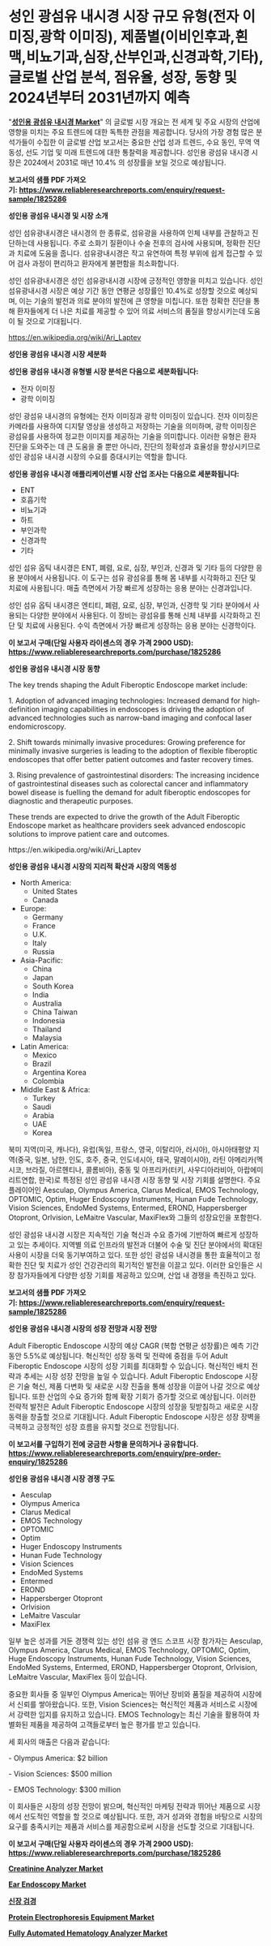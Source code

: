 <p><h1>성인 광섬유 내시경 시장 규모 유형(전자 이미징,광학 이미징), 제품별(이비인후과,흰맥,비뇨기과,심장,산부인과,신경과학,기타), 글로벌 산업 분석, 점유율, 성장, 동향 및 2024년부터 2031년까지 예측</h1></p><p>"<strong><a href="https://www.reliableresearchreports.com/adult-fiberoptic-endoscope-r1825286">성인용 광섬유 내시경 Market</a></strong>" 의 글로벌 시장 개요는 전 세계 및 주요 시장의 산업에 영향을 미치는 주요 트렌드에 대한 독특한 관점을 제공합니다. 당사의 가장 경험 많은 분석가들이 수집한 이 글로벌 산업 보고서는 중요한 산업 성과 트렌드, 수요 동인, 무역 역동성, 선도 기업 및 미래 트렌드에 대한 통찰력을 제공합니다. 성인용 광섬유 내시경 시장은 2024에서 2031로 매년 10.4% 의 성장률을 보일 것으로 예상됩니다.</p>
<p><strong>보고서의 샘플 PDF 가져오기:&nbsp;<a href="https://www.reliableresearchreports.com/enquiry/request-sample/1825286">https://www.reliableresearchreports.com/enquiry/request-sample/1825286</a></strong></p>
<p><strong>성인용 광섬유 내시경 및 시장 소개</strong></p>
<p><p>성인 섬유광내시경은 내시경의 한 종류로, 섬유광을 사용하여 인체 내부를 관찰하고 진단하는데 사용됩니다. 주로 소화기 질환이나 수술 전후의 검사에 사용되며, 정확한 진단과 치료에 도움을 줍니다. 섬유광내시경은 작고 유연하여 특정 부위에 쉽게 접근할 수 있어 검사 과정이 편리하고 환자에게 불편함을 최소화합니다.</p><p>성인 섬유광내시경은 성인 섬유광내시경 시장에 긍정적인 영향을 미치고 있습니다. 성인 섬유광내시경 시장은 예상 기간 동안 연평균 성장률인 10.4%로 성장할 것으로 예상되며, 이는 기술의 발전과 의료 분야의 발전에 큰 영향을 미칩니다. 또한 정확한 진단을 통해 환자들에게 더 나은 치료를 제공할 수 있어 의료 서비스의 품질을 향상시키는데 도움이 될 것으로 기대됩니다.</p></p>
<p><a href="https://en.wikipedia.org/wiki/Ari_Laptev">https://en.wikipedia.org/wiki/Ari_Laptev</a></p>
<p><strong>성인용 광섬유 내시경 시장 세분화</strong></p>
<p><strong>성인용 광섬유 내시경 유형별 시장 분석은 다음으로 세분화됩니다:</strong></p>
<p><ul><li>전자 이미징</li><li>광학 이미징</li></ul></p>
<p><p>성인 광섬유 내시경의 유형에는 전자 이미징과 광학 이미징이 있습니다. 전자 이미징은 카메라를 사용하여 디지턀 영상을 생성하고 저장하는 기술을 의미하며, 광학 이미징은 광섬유를 사용하여 정교한 이미지를 제공하는 기술을 의미합니다. 이러한 유형은 환자 진단을 도와주는 데 큰 도움을 줄 뿐만 아니라, 진단의 정확성과 효율성을 향상시키므로 성인 광섬유 내시경 시장의 수요를 증대시키는 역할을 합니다.</p></p>
<p><strong>성인용 광섬유 내시경 애플리케이션별 시장 산업 조사는 다음으로 세분화됩니다:</strong></p>
<p><ul><li>ENT</li><li>호흡기학</li><li>비뇨기과</li><li>하트</li><li>부인과학</li><li>신경과학</li><li>기타</li></ul></p>
<p><p>성인 섬유 옵틱 내시경은 ENT, 폐렴, 요로, 심장, 부인과, 신경과 및 기타 등의 다양한 응용 분야에서 사용됩니다. 이 도구는 섬유 광섬유를 통해 몸 내부를 시각화하고 진단 및 치료에 사용됩니다. 매출 측면에서 가장 빠르게 성장하는 응용 분야는 신경과입니다.</p><p>성인 섬유 옵틱 내시경은 엔티티, 폐렴, 요로, 심장, 부인과, 신경학 및 기타 분야에서 사용되는 다양한 분야에서 사용된다. 이 장비는 광섬유를 통해 신체 내부를 시각화하고 진단 및 치료에 사용된다. 수익 측면에서 가장 빠르게 성장하는 응용 분야는 신경학이다.</p></p>
<p><strong>이 보고서 구매(단일 사용자 라이센스의 경우 가격 2900 USD): <a href="https://www.reliableresearchreports.com/purchase/1825286">https://www.reliableresearchreports.com/purchase/1825286</a></strong></p>
<p><strong>성인용 광섬유 내시경 시장 동향</strong></p>
<p><p>The key trends shaping the Adult Fiberoptic Endoscope market include:</p><p>1. Adoption of advanced imaging technologies: Increased demand for high-definition imaging capabilities in endoscopes is driving the adoption of advanced technologies such as narrow-band imaging and confocal laser endomicroscopy.</p><p>2. Shift towards minimally invasive procedures: Growing preference for minimally invasive surgeries is leading to the adoption of flexible fiberoptic endoscopes that offer better patient outcomes and faster recovery times.</p><p>3. Rising prevalence of gastrointestinal disorders: The increasing incidence of gastrointestinal diseases such as colorectal cancer and inflammatory bowel disease is fuelling the demand for adult fiberoptic endoscopes for diagnostic and therapeutic purposes.</p><p>These trends are expected to drive the growth of the Adult Fiberoptic Endoscope market as healthcare providers seek advanced endoscopic solutions to improve patient care and outcomes.</p></p>
<p>https://en.wikipedia.org/wiki/Ari_Laptev</p>
<p><strong>성인용 광섬유 내시경 시장의 지리적 확산과 시장의 역동성</strong></p>
<p><ul>
    <li>
        North America:
        <ul>
            <li>United States</li>
            <li>Canada</li>
        </ul>
    </li>
    <li>
        Europe:
        <ul>
            <li>Germany</li>
            <li>France</li>
            <li>U.K.</li>
            <li>Italy</li>
            <li>Russia</li>
        </ul>
    </li>
    <li>
        Asia-Pacific:
        <ul>
            <li>China</li>
            <li>Japan</li>
            <li>South Korea</li>
            <li>India</li>
            <li>Australia</li>
            <li>China Taiwan</li>
            <li>Indonesia</li>
            <li>Thailand</li>
            <li>Malaysia</li>
        </ul>
    </li>
    <li>
        Latin America:
        <ul>
            <li>Mexico</li>
            <li>Brazil</li>
            <li>Argentina Korea</li>
            <li>Colombia</li>
        </ul>
    </li>
    <li>
        Middle East & Africa:
        <ul>
            <li>Turkey</li>
            <li>Saudi</li>
            <li>Arabia</li>
            <li>UAE</li>
            <li>Korea</li>
        </ul>
    </li>
    </ul></p>
<p><p>북미 지역(미국, 캐나다), 유럽(독일, 프랑스, 영국, 이탈리아, 러시아), 아시아태평양 지역(중국, 일본, 남한, 인도, 호주, 중국, 인도네시아, 태국, 말레이시아), 라틴 아메리카(멕시코, 브라질, 아르헨티나, 콜롬비아), 중동 및 아프리카(터키, 사우디아라비아, 아랍에미리트연합, 한국)로 특정된 성인 광섬유 내시경 시장 동향 및 시장 기회를 설명한다. 주요 플레이어인 Aesculap, Olympus America, Clarus Medical, EMOS Technology, OPTOMIC, Optim, Huger Endoscopy Instruments, Hunan Fude Technology, Vision Sciences, EndoMed Systems, Entermed, EROND, Happersberger Otopront, Orlvision, LeMaitre Vascular, MaxiFlex와 그들의 성장요인을 포함한다.</p><p>성인 광섬유 내시경 시장은 지속적인 기술 혁신과 수요 증가에 기반하여 빠르게 성장하고 있는 추세이다. 지역별 의료 인프라의 발전과 더불어 수술 및 진단 분야에서의 확대된 사용이 시장을 더욱 동기부여하고 있다. 또한 성인 광섬유 내시경을 통한 효율적이고 정확한 진단 및 치료가 성인 건강관리의 획기적인 발전을 이끌고 있다. 이러한 요인들은 시장 참가자들에게 다양한 성장 기회를 제공하고 있으며, 산업 내 경쟁을 촉진하고 있다.</p></p>
<p><strong>보고서의 샘플 PDF 가져오기:&nbsp;<a href="https://www.reliableresearchreports.com/enquiry/request-sample/1825286">https://www.reliableresearchreports.com/enquiry/request-sample/1825286</a></strong></p>
<p><strong>성인용 광섬유 내시경 시장의 성장 전망과 시장 전망</strong></p>
<p><p>Adult Fiberoptic Endoscope 시장의 예상 CAGR (복합 연평균 성장률)은 예측 기간 동안 5.5%로 예상됩니다. 혁신적인 성장 동력 및 전략에 중점을 두어 Adult Fiberoptic Endoscope 시장의 성장 기회를 최대화할 수 있습니다. 혁신적인 배치 전략과 추세는 시장 성장 전망을 높일 수 있습니다. Adult Fiberoptic Endoscope 시장은 기술 혁신, 제품 다변화 및 새로운 시장 진출을 통해 성장을 이끌어 나갈 것으로 예상됩니다. 또한 산업의 수요 증가와 함께 확장 기회가 증가할 것으로 예상됩니다. 이러한 전략적 발전은 Adult Fiberoptic Endoscope 시장의 성장을 뒷받침하고 새로운 시장 동력을 창출할 것으로 기대됩니다. Adult Fiberoptic Endoscope 시장은 성장 장벽을 극복하고 긍정적인 성장 흐름을 유지할 것으로 전망됩니다.</p></p>
<p><strong>이 보고서를 구입하기 전에 궁금한 사항을 문의하거나 공유합니다. <a href="https://www.reliableresearchreports.com/enquiry/pre-order-enquiry/1825286">https://www.reliableresearchreports.com/enquiry/pre-order-enquiry/1825286</a></strong></p>
<p><strong>성인용 광섬유 내시경 시장 경쟁 구도</strong></p>
<p><ul><li>Aesculap</li><li>Olympus America</li><li>Clarus Medical</li><li>EMOS Technology</li><li>OPTOMIC</li><li>Optim</li><li>Huger Endoscopy Instruments</li><li>Hunan Fude Technology</li><li>Vision Sciences</li><li>EndoMed Systems</li><li>Entermed</li><li>EROND</li><li>Happersberger Otopront</li><li>Orlvision</li><li>LeMaitre Vascular</li><li>MaxiFlex</li></ul></p>
<p><p>일부 높은 성과를 거둔 경쟁력 있는 성인 섬유 광 엔드 스코프 시장 참가자는 Aesculap, Olympus America, Clarus Medical, EMOS Technology, OPTOMIC, Optim, Huge Endoscopy Instruments, Hunan Fude Technology, Vision Sciences, EndoMed Systems, Entermed, EROND, Happersberger Otopront, Orlvision, LeMaitre Vascular, MaxiFlex 등이 있습니다. </p><p>중요한 회사들 중 일부인 Olympus America는 뛰어난 장비와 품질을 제공하여 시장에서 신뢰를 쌓아왔습니다. 또한, Vision Sciences는 혁신적인 제품과 서비스로 시장에서 강력한 입지를 유지하고 있습니다. EMOS Technology는 최신 기술을 활용하여 차별화된 제품을 제공하여 고객들로부터 높은 평가를 받고 있습니다.</p><p>세 회사의 매출은 다음과 같습니다:</p><p>- Olympus America: $2 billion</p><p>- Vision Sciences: $500 million</p><p>- EMOS Technology: $300 million</p><p>이 회사들은 시장의 성장 전망이 밝으며, 혁신적인 마케팅 전략과 뛰어난 제품으로 시장에서 선도적인 역할을 할 것으로 예상됩니다. 또한, 과거 성과와 경험을 바탕으로 시장의 요구를 충족시키는 제품과 서비스를 제공함으로써 시장을 선도할 것으로 기대됩니다.</p></p>
<p><strong>이 보고서 구매(단일 사용자 라이센스의 경우 가격 2900 USD): <a href="https://www.reliableresearchreports.com/purchase/1825286">https://www.reliableresearchreports.com/purchase/1825286</a></strong></p>
<p><strong><p><a href="https://medium.com/@dannellbugess3/evaluating-global-creatinine-analyzer-market-trends-and-growth-opportunities-by-region-type-243a4dec0158">Creatinine Analyzer Market</a></p><p><a href="https://medium.com/@dannellbugess3/global-ear-endoscopy-market-size-and-market-trends-analysis-by-regional-outlook-competitive-0c5f37336675">Ear Endoscopy Market</a></p><p><a href="https://github.com/sougarounis/Market-Research-Report-List-5/blob/main/2054813101586.md">신장 검경</a></p><p><a href="https://medium.com/@dannellbugess3/emerging-trends-in-protein-electrophoresis-equipment-market-global-outlook-and-future-prospects-92bb7f1c2eaa">Protein Electrophoresis Equipment Market</a></p><p><a href="https://medium.com/@dannellbugess3/fully-automated-hematology-analyzer-market-research-report-includes-analysis-on-market-size-share-8a1db7c1f405">Fully Automated Hematology Analyzer Market</a></p></strong></p>
<p></p>